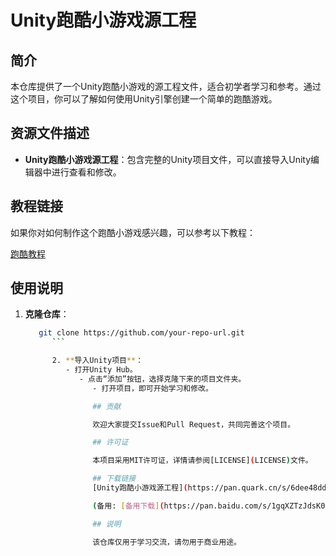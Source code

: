 # Unity跑酷小游戏源工程

## 简介

本仓库提供了一个Unity跑酷小游戏的源工程文件，适合初学者学习和参考。通过这个项目，你可以了解如何使用Unity引擎创建一个简单的跑酷游戏。

## 资源文件描述

- **Unity跑酷小游戏源工程**：包含完整的Unity项目文件，可以直接导入Unity编辑器中进行查看和修改。

## 教程链接

如果你对如何制作这个跑酷小游戏感兴趣，可以参考以下教程：

[跑酷教程](https://blog.csdn.net/q764424567/article/details/78221190)

## 使用说明

1. **克隆仓库**：
   ```bash
      git clone https://github.com/your-repo-url.git
         ```

         2. **导入Unity项目**：
            - 打开Unity Hub。
               - 点击“添加”按钮，选择克隆下来的项目文件夹。
                  - 打开项目，即可开始学习和修改。

                  ## 贡献

                  欢迎大家提交Issue和Pull Request，共同完善这个项目。

                  ## 许可证

                  本项目采用MIT许可证，详情请参阅[LICENSE](LICENSE)文件。

                  ## 下载链接
                  [Unity跑酷小游戏源工程](https://pan.quark.cn/s/6dee48ddd78b) 

                  (备用: [备用下载](https://pan.baidu.com/s/1gqXZTzJdsK0EScjLNxisoA?pwd=1234))

                  ## 说明

                  该仓库仅用于学习交流，请勿用于商业用途。
